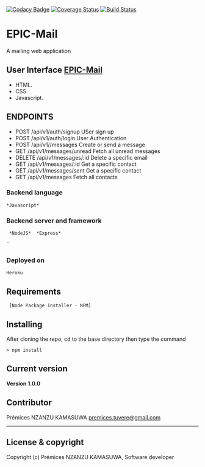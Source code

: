 [![Codacy Badge](https://api.codacy.com/project/badge/Grade/6650d18631a1434599f13e02d22c1919)](https://app.codacy.com/app/nkpremices/EPIC-Mail?utm_source=github.com&utm_medium=referral&utm_content=nkpremices/EPIC-Mail&utm_campaign=Badge_Grade_Dashboard)
[![Coverage Status](https://coveralls.io/repos/github/nkpremices/EPIC-Mail/badge.svg?branch=develop)](https://coveralls.io/github/nkpremices/EPIC-Mail?branch=develop) [![Build Status](https://travis-ci.com/nkpremices/EPIC-Mail.svg?branch=back-end)](https://travis-ci.com/nkpremices/EPIC-Mail)

# EPIC-Mail
A mailing web application

## User Interface [EPIC-Mail](https://nkpremices.github.io/EPIC-Mail/UI/index.html)
* HTML.
* CSS.
* Javascript.

## ENDPOINTS

*  POST /api/v1/auth/signup USer sign up
* POST  /api/v1/auth/login   User Authentication 
* POST /api/v1//messages  Create or send a message
* GET /api/v1/messages/unread  Fetch all unread messages
* DELETE /api/v1/messages/:id  Delete a specific email 
* GET /api/v1/messages/:id Get a specific contact 
* GET /api/v1/messages/sent Get a specific contact
* GET /api/v1/messages Fetch all contacts 
 

### Backend language
```
*Javascript*
```
### Backend server and framework
```
 *NodeJS*  *Express*
 ```
``
### Deployed on
```
Heroku
```
## Requirements
```
 [Node Package Installer - NPM] 
```

## Installing
After cloning the repo, cd to the base directory then type the command
```
> npm install
```
## Current version

**Version 1.0.0**

## Contributor
Prémices NZANZU KAMASUWA <premices.tuvere@gmail.com>

---
## License & copyright
Copyright (c) Prémices NZANZU KAMASUWA, Software developer 
